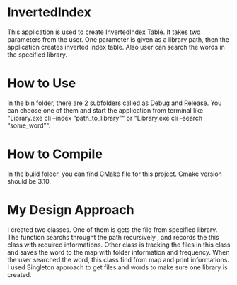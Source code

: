 # InvertedIndex
This application is used to create InvertedIndex Table. It takes two parameters from the user. One parameter is given as a library path, then the application creates inverted index table. Also user can search the words in the specified library.
# How to Use
In the bin folder, there are 2 subfolders called as Debug and Release. You can choose one of them and start the application from terminal like "Library.exe cli –index “path_to_library”" or "Library.exe cli –search “some_word”".
# How to Compile
In the build folder, you can find CMake file for this project. Cmake version should be 3.10.
# My Design Approach
I created two classes. One of them is gets the file from specified library. The function searchs throught the path recursively , and records the this class with required informations.
Other class is tracking the files in this class and saves the word to the map with folder information and frequency. When the user searched the word, this class find from map and print informations. I used Singleton approach to get files and words to make sure one library is created.
